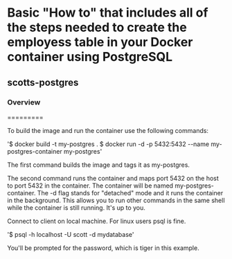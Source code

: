 # Basic "How to" that includes all of the steps needed to create the employess table in your Docker container using PostgreSQL

## scotts-postgres

### Overview
=========

To build the image and run the container use the following commands:

'$ docker build -t my-postgres .
$ docker run -d -p 5432:5432 --name my-postgres-container my-postgres'


The first command builds the image and tags it as my-postgres.

The second command runs the container and maps port 5432 on the host to port 5432 in the container. The container will be named my-postgres-container. The -d flag stands for "detached" mode and it runs the container in the background. This allows you to run other commands in the same shell while the container is still running. It's up to you.

Connect to client on local machine. For linux users psql is fine.


'$ psql -h localhost -U scott -d mydatabase'


You'll be prompted for the password, which is tiger in this example.

